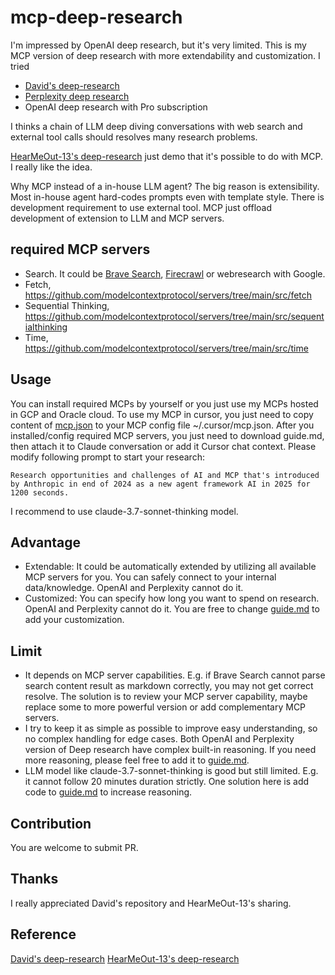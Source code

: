 # mcp-deep-research

I'm impressed by OpenAI deep research, but it's very limited. This is my MCP version of deep research with more extendability and customization. I tried 
- [David's deep-research](https://github.com/dzhng/deep-research)
- [Perplexity deep research](https://www.perplexity.ai/)
- OpenAI deep research with Pro subscription

I thinks a chain of LLM deep diving conversations with web search and external tool calls should resolves many research problems.

[HearMeOut-13's deep-research](https://www.reddit.com/r/ClaudeAI/comments/1ijg50g/guide_setting_up_deep_research_capabilities_with/) just demo that it's possible to do with MCP. I really like the idea.

Why MCP instead of a in-house LLM agent? The big reason is extensibility. Most in-house agent hard-codes prompts even with template style. There is development requirement to use external tool. MCP just offload development of extension to LLM and MCP servers.

## required MCP servers
- Search. It could be [Brave Search](https://github.com/modelcontextprotocol/servers/tree/main/src/brave-search), [Firecrawl](https://github.com/mendableai/firecrawl-mcp-server) or webresearch with Google.
- Fetch, https://github.com/modelcontextprotocol/servers/tree/main/src/fetch
- Sequential Thinking, https://github.com/modelcontextprotocol/servers/tree/main/src/sequentialthinking
- Time, https://github.com/modelcontextprotocol/servers/tree/main/src/time


## Usage
You can install required MCPs by yourself or you just use my MCPs hosted in GCP and Oracle cloud. To use my MCP in cursor, you just need to copy content of [mcp.json](https://raw.githubusercontent.com/bobbercheng/mcp-deep-research/main/mcp.json) to your MCP config file ~/.cursor/mcp.json. After you installed/config required MCP servers, you just need to download guide.md, then attach it to Claude conversation or add it Cursor chat context. Please modify following prompt to start your research:

```Research opportunities and challenges of AI and MCP that's introduced by Anthropic in end of 2024 as a new agent framework AI in 2025 for 1200 seconds.```

I recommend to use claude-3.7-sonnet-thinking model.

## Advantage
- Extendable: It could be automatically extended by utilizing all available MCP servers for you. You can safely connect to your internal data/knowledge. OpenAI and Perplexity cannot do it.
- Customized: You can specify how long you want to spend on research. OpenAI and Perplexity cannot do it. You are free to change [guide.md](https://raw.githubusercontent.com/bobbercheng/mcp-deep-research/main/guide.md) to add your customization.

## Limit
- It depends on MCP server capabilities. E.g. if Brave Search cannot parse search content result as markdown correctly, you may not get correct resolve. The solution is to review your MCP server capability, maybe replace some to more powerful version or add complementary MCP servers.
- I try to keep it as simple as possible to improve easy understanding, so no complex handling for edge cases. Both OpenAI and Perplexity version of Deep research have complex built-in reasoning. If you need more reasoning, please feel free to add it to [guide.md](https://raw.githubusercontent.com/bobbercheng/mcp-deep-research/main/guide.md).
- LLM model like claude-3.7-sonnet-thinking is good but still limited. E.g. it cannot follow 20 minutes duration strictly. One solution here is add code to [guide.md](https://raw.githubusercontent.com/bobbercheng/mcp-deep-research/main/guide.md) to increase reasoning. 

## Contribution
You are welcome to submit PR.

## Thanks
I really appreciated David's repository and HearMeOut-13's sharing.


## Reference
[David's deep-research](https://github.com/dzhng/deep-research)
[HearMeOut-13's deep-research](https://www.reddit.com/r/ClaudeAI/comments/1ijg50g/guide_setting_up_deep_research_capabilities_with/)

